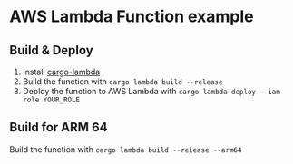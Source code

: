 # AWS Lambda Function example

## Build & Deploy

1. Install [cargo-lambda](https://github.com/cargo-lambda/cargo-lambda#installation)
2. Build the function with `cargo lambda build --release` 
3. Deploy the function to AWS Lambda with `cargo lambda deploy --iam-role YOUR_ROLE`

## Build for ARM 64

Build the function with `cargo lambda build --release --arm64` 
